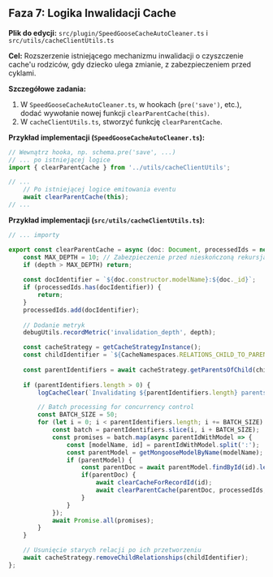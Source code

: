 
## Faza 7: Logika Inwalidacji Cache

**Plik do edycji:** `src/plugin/SpeedGooseCacheAutoCleaner.ts` i `src/utils/cacheClientUtils.ts`

**Cel:** Rozszerzenie istniejącego mechanizmu inwalidacji o czyszczenie cache'u rodziców, gdy dziecko ulega zmianie, z zabezpieczeniem przed cyklami.

**Szczegółowe zadania:**

1.  W `SpeedGooseCacheAutoCleaner.ts`, w hookach (`pre('save')`, etc.), dodać wywołanie nowej funkcji `clearParentCache(this)`.
2.  W `cacheClientUtils.ts`, stworzyć funkcję `clearParentCache`.

**Przykład implementacji (`SpeedGooseCacheAutoCleaner.ts`):**

```typescript
// Wewnątrz hooka, np. schema.pre('save', ...)
// ... po istniejącej logice
import { clearParentCache } from '../utils/cacheClientUtils';

// ...
    // Po istniejącej logice emitowania eventu
    await clearParentCache(this);
// ...
```

**Przykład implementacji (`src/utils/cacheClientUtils.ts`):**

```typescript
// ... importy

export const clearParentCache = async (doc: Document, processedIds = new Set<string>(), depth = 0): Promise<void> => {
    const MAX_DEPTH = 10; // Zabezpieczenie przed nieskończoną rekursją
    if (depth > MAX_DEPTH) return;
    
    const docIdentifier = `${doc.constructor.modelName}:${doc._id}`;
    if (processedIds.has(docIdentifier)) {
        return;
    }
    processedIds.add(docIdentifier);
    
    // Dodanie metryk
    debugUtils.recordMetric('invalidation_depth', depth);

    const cacheStrategy = getCacheStrategyInstance();
    const childIdentifier = `${CacheNamespaces.RELATIONS_CHILD_TO_PARENT}:${doc.constructor.modelName}:${doc._id}`;
    
    const parentIdentifiers = await cacheStrategy.getParentsOfChild(childIdentifier);
    
    if (parentIdentifiers.length > 0) {
        logCacheClear(`Invalidating ${parentIdentifiers.length} parents for child`, docIdentifier);

        // Batch processing for concurrency control
        const BATCH_SIZE = 50;
        for (let i = 0; i < parentIdentifiers.length; i += BATCH_SIZE) {
            const batch = parentIdentifiers.slice(i, i + BATCH_SIZE);
            const promises = batch.map(async parentIdWithModel => {
                const [modelName, id] = parentIdWithModel.split(':');
                const parentModel = getMongooseModelByName(modelName);
                if (parentModel) {
                    const parentDoc = await parentModel.findById(id).lean();
                    if(parentDoc) {
                        await clearCacheForRecordId(id);
                        await clearParentCache(parentDoc, processedIds, depth + 1);
                    }
                }
            });
            await Promise.all(promises);
        }
    }

    // Usunięcie starych relacji po ich przetworzeniu
    await cacheStrategy.removeChildRelationships(childIdentifier);
};
```

